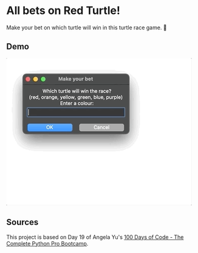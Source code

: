 # All bets on Red Turtle!
Make your bet on which turtle will win in this turtle race game. 🐢

## Demo
![Demo of Turtle Race](images/demo.gif)

## Sources
This project is based on Day 19 of Angela Yu's [100 Days of Code - The Complete Python Pro Bootcamp](https://www.udemy.com/course/100-days-of-code/).  
